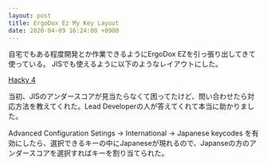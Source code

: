 ```yaml
---
layout: post
title: ErgoDox Ez My Key Layout
date: 2020-04-09 16:24:00 +0900
---
```


自宅でもある程度開発とか作業できるようにErgoDox EZを引っ張り出してきて使っている。
JISでも使えるように以下のようなレイアウトにした。

[Hacky 4](https://configure.ergodox-ez.com/ergodox-ez/layouts/xbrE5/latest/0)

当初、JISのアンダースコアが見当たらなくて困ってたけど、問い合わせたら対応方法を教えてくれた。Lead Developerの人が答えてくれて本当に助かりました。

Advanced Configuration Setings -> International -> Japanese keycodes を有効にしたら、選択できるキーの中にJapaneseが現れるので、Japanseの方のアンダースコアを選択すればキーを割り当てられた。

